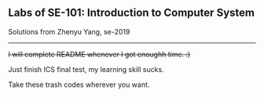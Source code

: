 ## Labs of SE-101: Introduction to Computer System
Solutions from Zhenyu Yang, se-2019
___
~~I will complete README whenever I  got enoughh time. :)~~

Just finish ICS final test, my learning skill sucks.

Take these trash codes wherever you want.